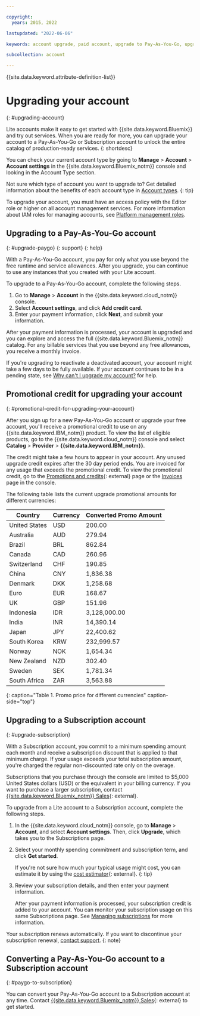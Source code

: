 ```yaml
---

copyright:
  years: 2015, 2022

lastupdated: "2022-06-06"

keywords: account upgrade, paid account, upgrade to Pay-As-You-Go, upgrade to Subscription, upgrade my account

subcollection: account

---
```


{{site.data.keyword.attribute-definition-list}}

# Upgrading your account
{: #upgrading-account}

Lite accounts make it easy to get started with {{site.data.keyword.Bluemix}} and try out services. When you are ready for more, you can upgrade your account to a Pay-As-You-Go or Subscription account to unlock the entire catalog of production-ready services.
{: shortdesc}

You can check your current account type by going to **Manage** > **Account** > **Account settings** in the {{site.data.keyword.Bluemix_notm}} console and looking in the Account Type section.

Not sure which type of account you want to upgrade to? Get detailed information about the benefits of each account type in [Account types](/docs/account?topic=account-accounts).
{: tip}

To upgrade your account, you must have an access policy with the Editor role or higher on all account management services. For more information about IAM roles for managing accounts, see [Platform management roles](/docs/account?topic=account-userroles#platformroles).

## Upgrading to a Pay-As-You-Go account
{: #upgrade-paygo}
{: support}
{: help}

With a Pay-As-You-Go account, you pay for only what you use beyond the free runtime and service allowances. After you upgrade, you can continue to use any instances that you created with your Lite account.

To upgrade to a Pay-As-You-Go account, complete the following steps.
1. Go to **Manage** > **Account** in the {{site.data.keyword.cloud_notm}} console.
1. Select **Account settings**, and click **Add credit card**.
1. Enter your payment information, click **Next**, and submit your information.


After your payment information is processed, your account is upgraded and you can explore and access the full {{site.data.keyword.Bluemix_notm}} catalog. For any billable services that you use beyond any free allowances, you receive a monthly invoice. 

If you're upgrading to reactivate a deactivated account, your account might take a few days to be fully available. If your account continues to be in a pending state, see [Why can't I upgrade my account?](/docs/account?topic=account-ts_upgrade_cc) for help.

## Promotional credit for upgrading your account
{: #promotional-credit-for-upgrading-your-account} 

After you sign up for a new Pay-As-You-Go account or upgrade your free account, you'll receive a promotional credit to use on any	{{site.data.keyword.IBM_notm}} product. To view the list of eligible products, go to the {{site.data.keyword.cloud_notm}} console and select **Catalog** > **Provider** > **{{site.data.keyword.IBM_notm}}**. 

The credit might take a few hours to appear in your account. Any unused upgrade credit expires after the 30 day period ends. You are invoiced for any usage that exceeds the promotional credit. To view the promotional credit, go to the [Promotions and credits](/billing/promotions){: external} page or the [Invoices](/billing/invoices) page in the console. 

The following table lists the current upgrade promotional amounts for different currencies:

| Country       | Currency   | Converted Promo Amount |
|---------------|------------|------------------------|
| United States | USD        | 200.00                 |
| Australia     | AUD        | 279.94                 |
| Brazil        | BRL        | 862.84                 |
| Canada        | CAD        | 260.96                 |
| Switzerland   | CHF        | 190.85                 |
| China         | CNY        | 1,836.38               |
| Denmark       | DKK        | 1,258.68               |
| Euro          | EUR        | 168.67                 |
| UK            | GBP        | 151.96                 |
| Indonesia     | IDR        | 3,128,000.00           |
| India         | INR        | 14,390.14              |
| Japan         | JPY        | 22,400.62              |
| South Korea   | KRW        | 232,999.57             |
| Norway        | NOK        | 1,654.34               |
| New Zealand   | NZD        | 302.40                 |
| Sweden        | SEK        | 1,781.34               |
| South Africa  | ZAR        | 3,563.88               |
{: caption="Table 1. Promo price for different currencies" caption-side="top"}


## Upgrading to a Subscription account
{: #upgrade-subscription}

With a Subscription account, you commit to a minimum spending amount each month and receive a subscription discount that is applied to that minimum charge. If your usage exceeds your total subscription amount, you're charged the regular non-discounted rate only on the overage.

Subscriptions that you purchase through the console are limited to $5,000 United States dollars (USD) or the equivalent in your billing currency. If you want to purchase a larger subscription, contact [{{site.data.keyword.Bluemix_notm}} Sales](https://cloud.ibm.com/catalog?contactmodule){: external}.

To upgrade from a Lite account to a Subscription account, complete the following steps.
1. In the {{site.data.keyword.cloud_notm}} console, go to **Manage** > **Account**, and select **Account settings**. Then, click **Upgrade**, which takes you to the Subscriptions page.
1. Select your monthly spending commitment and subscription term, and click **Get started**.

   If you're not sure how much your typical usage might cost, you can estimate it by using the [cost estimator](/estimator/review){: external}.
   {: tip}
   
1. Review your subscription details, and then enter your payment information.

   After your payment information is processed, your subscription credit is added to your account. You can monitor your subscription usage on this same Subscriptions page. See [Managing subscriptions](/docs/billing-usage?topic=billing-usage-subscriptions) for more information.

Your subscription renews automatically. If you want to discontinue your subscription renewal, [contact support](/unifiedsupport/supportcenter).
{: note}

## Converting a Pay-As-You-Go account to a Subscription account
{: #paygo-to-subscription}

You can convert your Pay-As-You-Go account to a Subscription account at any time. Contact [{{site.data.keyword.Bluemix_notm}} Sales](https://cloud.ibm.com/catalog?contactmodule){: external} to get started.
